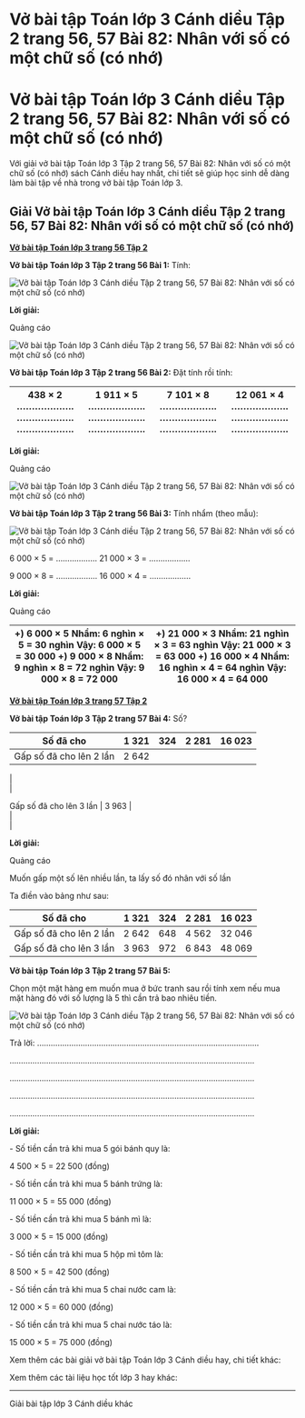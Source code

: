 # Vở bài tập Toán lớp 3 Cánh diều Tập 2 trang 56, 57 Bài 82: Nhân với số có một chữ số (có nhớ)

# Vở bài tập Toán lớp 3 Cánh diều Tập 2 trang 56, 57 Bài 82: Nhân với số có một chữ số (có nhớ)

Với giải vở bài tập Toán lớp 3 Tập 2 trang 56, 57 Bài 82: Nhân với số có một chữ số (có nhớ) sách Cánh diều hay nhất, chi tiết sẽ giúp học sinh dễ dàng làm bài tập về nhà trong vở bài tập Toán lớp 3.

## Giải Vở bài tập Toán lớp 3 Cánh diều Tập 2 trang 56, 57 Bài 82: Nhân với số có một chữ số (có nhớ)

[**Vở bài tập Toán lớp 3 trang 56 Tập 2**](https://vietjack.com/vbt-toan-3-cd/vbt-toan-lop-3-trang-56-tap-2.jsp)

**Vở bài tập Toán lớp 3 Tập 2 trang 56 Bài 1:** Tính:

![Vở bài tập Toán lớp 3 Cánh diều Tập 2 trang 56, 57 Bài 82: Nhân với số có một chữ số \(có nhớ\)](https://vietjack.com/vbt-toan-3-cd/images/nhan-voi-so-co-mot-chu-so-co-nho-152942.PNG)

**Lời giải:**

Quảng cáo

![Vở bài tập Toán lớp 3 Cánh diều Tập 2 trang 56, 57 Bài 82: Nhân với số có một chữ số \(có nhớ\)](https://vietjack.com/vbt-toan-3-cd/images/nhan-voi-so-co-mot-chu-so-co-nho-152943.PNG)

**Vở bài tập Toán lớp 3 Tập 2 trang 56 Bài 2:** Đặt tính rồi tính:

438 × 2 ………………. ………………. ………………. |  1 911 × 5 ………………. ………………. ………………. |  7 101 × 8 ………………. ………………. ………………. |  12 061 × 4 ………………. ………………. ……………….  
---|---|---|---  
  
**Lời giải:**

Quảng cáo

![Vở bài tập Toán lớp 3 Cánh diều Tập 2 trang 56, 57 Bài 82: Nhân với số có một chữ số \(có nhớ\)](https://vietjack.com/vbt-toan-3-cd/images/nhan-voi-so-co-mot-chu-so-co-nho-152944.PNG)

**Vở bài tập Toán lớp 3 Tập 2 trang 56 Bài 3:** Tính nhẩm (theo mẫu):

![Vở bài tập Toán lớp 3 Cánh diều Tập 2 trang 56, 57 Bài 82: Nhân với số có một chữ số \(có nhớ\)](https://vietjack.com/vbt-toan-3-cd/images/nhan-voi-so-co-mot-chu-so-co-nho-152939.PNG)

6 000 × 5 = ……………… 21 000 × 3 = ………………

9 000 × 8 = ……………… 16 000 × 4 = ………………

**Lời giải:**

Quảng cáo

+) 6 000 × 5 Nhẩm: 6 nghìn × 5 = 30 nghìn Vậy: 6 000 × 5 = 30 000 +) 9 000 × 8 Nhẩm: 9 nghìn × 8 = 72 nghìn Vậy: 9 000 × 8 = 72 000 |  +) 21 000 × 3 Nhẩm: 21 nghìn × 3 = 63 nghìn Vậy: 21 000 × 3 = 63 000 +) 16 000 × 4 Nhẩm: 16 nghìn × 4 = 64 nghìn Vậy: 16 000 × 4 = 64 000  
---|---  
  
[**Vở bài tập Toán lớp 3 trang 57 Tập 2**](https://vietjack.com/vbt-toan-3-cd/vbt-toan-lop-3-trang-57-tap-2.jsp)

**Vở bài tập Toán lớp 3 Tập 2 trang 57 Bài 4:** Số?

Số đã cho | 1 321 | 324 | 2 281 | 16 023  
---|---|---|---|---  
Gấp số đã cho lên 2 lần | 2 642 |   
|   
|   
  
Gấp số đã cho lên 3 lần | 3 963 |   
|   
|   
  
  
**Lời giải:**

Quảng cáo

Muốn gấp một số lên nhiều lần, ta lấy số đó nhân với số lần

Ta điền vào bảng như sau:

Số đã cho | 1 321 | 324 | 2 281 | 16 023  
---|---|---|---|---  
Gấp số đã cho lên 2 lần | 2 642 | 648 | 4 562 | 32 046  
Gấp số đã cho lên 3 lần | 3 963 | 972 | 6 843 | 48 069  
  
**Vở bài tập Toán lớp 3 Tập 2 trang 57 Bài 5:**

Chọn một mặt hàng em muốn mua ở bức tranh sau rồi tính xem nếu mua mặt hàng đó với số lượng là 5 thì cần trả bao nhiêu tiền.

![Vở bài tập Toán lớp 3 Cánh diều Tập 2 trang 56, 57 Bài 82: Nhân với số có một chữ số \(có nhớ\)](https://vietjack.com/vbt-toan-3-cd/images/nhan-voi-so-co-mot-chu-so-co-nho-152940.PNG)

Trả lời: …………………………………………………………………………………….

……………………………………………………………………………………………..

……………………………………………………………………………………………..

……………………………………………………………………………………………..

……………………………………………………………………………………………..

**Lời giải:**

\- Số tiền cần trả khi mua 5 gói bánh quy là:

4 500 × 5 = 22 500 (đồng)

\- Số tiền cần trả khi mua 5 bánh trứng là:

11 000 × 5 = 55 000 (đồng)

\- Số tiền cần trả khi mua 5 bánh mì là:

3 000 × 5 = 15 000 (đồng)

\- Số tiền cần trả khi mua 5 hộp mì tôm là:

8 500 × 5 = 42 500 (đồng)

\- Số tiền cần trả khi mua 5 chai nước cam là:

12 000 × 5 = 60 000 (đồng)

\- Số tiền cần trả khi mua 5 chai nước táo là:

15 000 × 5 = 75 000 (đồng)

Xem thêm các bài giải vở bài tập Toán lớp 3 Cánh diều hay, chi tiết khác:

Xem thêm các tài liệu học tốt lớp 3 hay khác:

* * *

Giải bài tập lớp 3 Cánh diều khác

